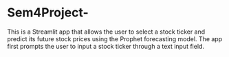 # Sem4Project-
This is a Streamlit app that allows the user to select a stock ticker and predict its future stock prices using the Prophet forecasting model. The app first prompts the user to input a stock ticker through a text input field.
